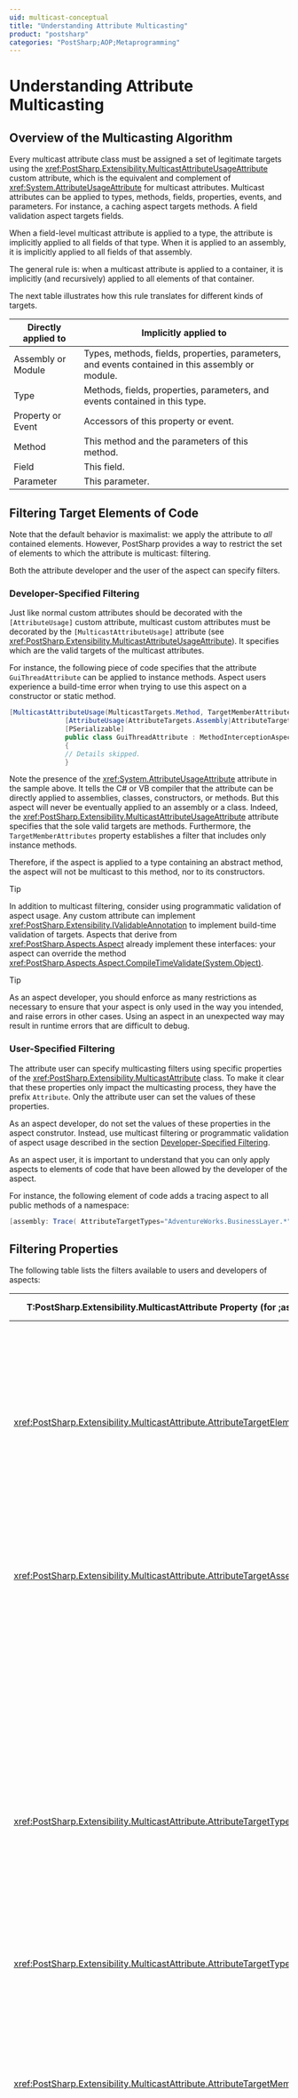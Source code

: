 ```yaml
---
uid: multicast-conceptual
title: "Understanding Attribute Multicasting"
product: "postsharp"
categories: "PostSharp;AOP;Metaprogramming"
---
```

# Understanding Attribute Multicasting


## Overview of the Multicasting Algorithm

Every multicast attribute class must be assigned a set of legitimate targets using the <xref:PostSharp.Extensibility.MulticastAttributeUsageAttribute> custom attribute, which is the equivalent and complement of <xref:System.AttributeUsageAttribute> for multicast attributes. Multicast attributes can be applied to types, methods, fields, properties, events, and parameters. For instance, a caching aspect targets methods. A field validation aspect targets fields. 

When a field-level multicast attribute is applied to a type, the attribute is implicitly applied to all fields of that type. When it is applied to an assembly, it is implicitly applied to all fields of that assembly.

The general rule is: when a multicast attribute is applied to a container, it is implicitly (and recursively) applied to all elements of that container.

The next table illustrates how this rule translates for different kinds of targets.

| Directly applied to | Implicitly applied to |
|---------------------|-----------------------|
| Assembly or Module | Types, methods, fields, properties, parameters, and events contained in this assembly or module. |
| Type | Methods, fields, properties, parameters, and events contained in this type. |
| Property or Event | Accessors of this property or event. |
| Method | This method and the parameters of this method. |
| Field | This field. |
| Parameter | This parameter. |


## Filtering Target Elements of Code

Note that the default behavior is maximalist: we apply the attribute to *all* contained elements. However, PostSharp provides a way to restrict the set of elements to which the attribute is multicast: filtering. 

Both the attribute developer and the user of the aspect can specify filters.


### Developer-Specified Filtering

Just like normal custom attributes should be decorated with the `[AttributeUsage]` custom attribute, multicast custom attributes must be decorated by the `[MulticastAttributeUsage]` attribute (see <xref:PostSharp.Extensibility.MulticastAttributeUsageAttribute>). It specifies which are the valid targets of the multicast attributes. 

For instance, the following piece of code specifies that the attribute `GuiThreadAttribute` can be applied to instance methods. Aspect users experience a build-time error when trying to use this aspect on a constructor or static method. 

```csharp
[MulticastAttributeUsage(MulticastTargets.Method, TargetMemberAttributes = MulticastAttributes.Instance)]
              [AttributeUsage(AttributeTargets.Assembly|AttributeTargets.Class|AttributeTargets.Method, AllowMultiple = true)]
              [PSerializable]
              public class GuiThreadAttribute : MethodInterceptionAspect
              {
              // Details skipped.
              }
```

Note the presence of the <xref:System.AttributeUsageAttribute> attribute in the sample above. It tells the C# or VB compiler that the attribute can be directly applied to assemblies, classes, constructors, or methods. But this aspect will never be eventually applied to an assembly or a class. Indeed, the <xref:PostSharp.Extensibility.MulticastAttributeUsageAttribute> attribute specifies that the sole valid targets are methods. Furthermore, the `TargetMemberAttributes` property establishes a filter that includes only instance methods. 

Therefore, if the aspect is applied to a type containing an abstract method, the aspect will not be multicast to this method, nor to its constructors.

> [!TIP]
> In addition to multicast filtering, consider using programmatic validation of aspect usage. Any custom attribute can implement <xref:PostSharp.Extensibility.IValidableAnnotation> to implement build-time validation of targets. Aspects that derive from <xref:PostSharp.Aspects.Aspect> already implement these interfaces: your aspect can override the method <xref:PostSharp.Aspects.Aspect.CompileTimeValidate(System.Object)>. 

> [!TIP]
> As an aspect developer, you should enforce as many restrictions as necessary to ensure that your aspect is only used in the way you intended, and raise errors in other cases. Using an aspect in an unexpected way may result in runtime errors that are difficult to debug.


### User-Specified Filtering

The attribute user can specify multicasting filters using specific properties of the <xref:PostSharp.Extensibility.MulticastAttribute> class. To make it clear that these properties only impact the multicasting process, they have the prefix `Attribute`. Only the attribute user can set the values of these properties. 

As an aspect developer, do not set the values of these properties in the aspect construtor. Instead, use multicast filtering or programmatic validation of aspect usage described in the section [Developer-Specified Filtering](#developer-specified-filtering). 

As an aspect user, it is important to understand that you can only apply aspects to elements of code that have been allowed by the developer of the aspect.

For instance, the following element of code adds a tracing aspect to all public methods of a namespace:

```csharp
[assembly: Trace( AttributeTargetTypes="AdventureWorks.BusinessLayer.*", AttributeTargetMemberAttributes = MulticastAttributes.Public )]
```


## Filtering Properties

The following table lists the filters available to users and developers of aspects:

| T:PostSharp.Extensibility.MulticastAttribute Property (for ;aspect users) | T:PostSharp.Extensibility.MulticastAttributeUsageAttribute Property (for aspect developers) | Description |
|--------------------------------------------------------------------------------------------|--------------------------------------------------------------------------------------------------------------|-------------|
| <xref:PostSharp.Extensibility.MulticastAttribute.AttributeTargetElements> | <xref:PostSharp.Extensibility.MulticastAttributeUsageAttribute.ValidOn> | Restricts the kinds of targets (assemblies, classes, value types, delegates, interfaces, properties, events, properties, methods, constructors, parameters) to which the attribute can be indirectly applied. |
| <xref:PostSharp.Extensibility.MulticastAttribute.AttributeTargetAssemblies> |  | Wildcard expression or regular expression specifying to which assemblies the attribute is multicast. |
|  | <xref:PostSharp.Extensibility.MulticastAttributeUsageAttribute.AllowExternalAssemblies> | Determines whether the aspect can be applied to elements defined in a different assembly than the current one. |
| <xref:PostSharp.Extensibility.MulticastAttribute.AttributeTargetTypes> |  | Wildcard expression or regular expression filtering by name the type to which the attribute is applied, or the declaring type of the member to which the attribute is applied. |
| <xref:PostSharp.Extensibility.MulticastAttribute.AttributeTargetTypeAttributes> | <xref:PostSharp.Extensibility.MulticastAttributeUsageAttribute.TargetTypeAttributes> | Restricts the visibility of the type to which the aspect is applied, or of the type declaring the member to which the aspect is applied. |
| <xref:PostSharp.Extensibility.MulticastAttribute.AttributeTargetMembers> |  | Wildcard expression or regular expression filtering by name the member to which the attribute is applied. |
| <xref:PostSharp.Extensibility.MulticastAttribute.AttributeTargetMemberAttributes> | <xref:PostSharp.Extensibility.MulticastAttributeUsageAttribute.TargetMemberAttributes> | Restricts the attributes (visibility, virtuality, abstraction, literality, ...) of the member to which the aspect is applied. |
| <xref:PostSharp.Extensibility.MulticastAttribute.AttributeTargetParameters> |  | Wildcard expression or regular expression specifying to which parameter the attribute is multicast. |
| <xref:PostSharp.Extensibility.MulticastAttribute.AttributeTargetParameterAttributes> | <xref:PostSharp.Extensibility.MulticastAttributeUsageAttribute.TargetParameterAttributes> | Restricts the attributes (in/out/ref) of the parameter to which the aspect is applied. |
| <xref:PostSharp.Extensibility.MulticastAttribute.AttributeInheritance> | <xref:PostSharp.Extensibility.MulticastAttributeUsageAttribute.Inheritance> | Specifies whether the aspect is propagated along the lines of inheritance of the target interface, class, method, or parameter (see <xref:multicast-inheritance>).  |

> [!CAUTION]
> Whenever possible, do not rely on naming conventions to apply aspects (properties <xref:PostSharp.Extensibility.MulticastAttribute.AttributeTargetTypes>, <xref:PostSharp.Extensibility.MulticastAttribute.AttributeTargetMembers> and <xref:PostSharp.Extensibility.MulticastAttribute.AttributeTargetParameters>). This may work perfectly today, and break tomorrow if someone renames an element of code without being aware of the aspect. 


## Overriding Filtering Attributes

Suppose we have two classes `A` and `B`, `B` being derived from `A`. Both `A` and `B` can be decorated with <xref:PostSharp.Extensibility.MulticastAttributeUsageAttribute>. However, since `B` is derived from `A`, filters on `B` cannot be more permissive than filters on `A`. 

In other words, the <xref:PostSharp.Extensibility.MulticastAttributeUsageAttribute> custom attribute is inherited. It can be overwritten in derived classes, but derived class cannot *enlarge* the set of possible targets. They can only *restrict* it. 

Similarly (and hopefully predictably), the aspect user is subject to the same rule: they can restrict the set of possible targets supported by the aspect, but cannot enlarge it.

